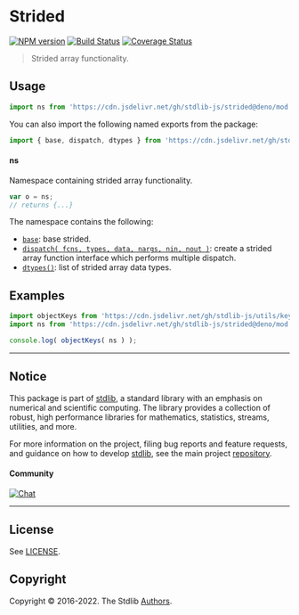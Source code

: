 <!--

@license Apache-2.0

Copyright (c) 2021 The Stdlib Authors.

Licensed under the Apache License, Version 2.0 (the "License");
you may not use this file except in compliance with the License.
You may obtain a copy of the License at

   http://www.apache.org/licenses/LICENSE-2.0

Unless required by applicable law or agreed to in writing, software
distributed under the License is distributed on an "AS IS" BASIS,
WITHOUT WARRANTIES OR CONDITIONS OF ANY KIND, either express or implied.
See the License for the specific language governing permissions and
limitations under the License.

-->

# Strided

[![NPM version][npm-image]][npm-url] [![Build Status][test-image]][test-url] [![Coverage Status][coverage-image]][coverage-url] <!-- [![dependencies][dependencies-image]][dependencies-url] -->

> Strided array functionality.



<section class="usage">

## Usage

```javascript
import ns from 'https://cdn.jsdelivr.net/gh/stdlib-js/strided@deno/mod.js';
```

You can also import the following named exports from the package:

```javascript
import { base, dispatch, dtypes } from 'https://cdn.jsdelivr.net/gh/stdlib-js/strided@deno/mod.js';
```

#### ns

Namespace containing strided array functionality.

```javascript
var o = ns;
// returns {...}
```

The namespace contains the following:

<!-- <toc pattern="*"> -->

<div class="namespace-toc">

-   <span class="signature">[`base`][@stdlib/strided/base]</span><span class="delimiter">: </span><span class="description">base strided.</span>
-   <span class="signature">[`dispatch( fcns, types, data, nargs, nin, nout )`][@stdlib/strided/dispatch]</span><span class="delimiter">: </span><span class="description">create a strided array function interface which performs multiple dispatch.</span>
-   <span class="signature">[`dtypes()`][@stdlib/strided/dtypes]</span><span class="delimiter">: </span><span class="description">list of strided array data types.</span>

</div>

<!-- </toc> -->

</section>

<!-- /.usage -->

<section class="examples">

## Examples

<!-- TODO: better examples -->

<!-- eslint no-undef: "error" -->

```javascript
import objectKeys from 'https://cdn.jsdelivr.net/gh/stdlib-js/utils/keys@deno/mod.js';
import ns from 'https://cdn.jsdelivr.net/gh/stdlib-js/strided@deno/mod.js';

console.log( objectKeys( ns ) );
```

</section>

<!-- /.examples -->

<!-- Section for related `stdlib` packages. Do not manually edit this section, as it is automatically populated. -->

<section class="related">

</section>

<!-- /.related -->

<!-- Section for all links. Make sure to keep an empty line after the `section` element and another before the `/section` close. -->


<section class="main-repo" >

* * *

## Notice

This package is part of [stdlib][stdlib], a standard library with an emphasis on numerical and scientific computing. The library provides a collection of robust, high performance libraries for mathematics, statistics, streams, utilities, and more.

For more information on the project, filing bug reports and feature requests, and guidance on how to develop [stdlib][stdlib], see the main project [repository][stdlib].

#### Community

[![Chat][chat-image]][chat-url]

---

## License

See [LICENSE][stdlib-license].


## Copyright

Copyright &copy; 2016-2022. The Stdlib [Authors][stdlib-authors].

</section>

<!-- /.stdlib -->

<!-- Section for all links. Make sure to keep an empty line after the `section` element and another before the `/section` close. -->

<section class="links">

[npm-image]: http://img.shields.io/npm/v/@stdlib/strided.svg
[npm-url]: https://npmjs.org/package/@stdlib/strided

[test-image]: https://github.com/stdlib-js/strided/actions/workflows/test.yml/badge.svg?branch=main
[test-url]: https://github.com/stdlib-js/strided/actions/workflows/test.yml?query=branch:main

[coverage-image]: https://img.shields.io/codecov/c/github/stdlib-js/strided/main.svg
[coverage-url]: https://codecov.io/github/stdlib-js/strided?branch=main

<!--

[dependencies-image]: https://img.shields.io/david/stdlib-js/strided.svg
[dependencies-url]: https://david-dm.org/stdlib-js/strided/main

-->

[chat-image]: https://img.shields.io/gitter/room/stdlib-js/stdlib.svg
[chat-url]: https://gitter.im/stdlib-js/stdlib/

[stdlib]: https://github.com/stdlib-js/stdlib

[stdlib-authors]: https://github.com/stdlib-js/stdlib/graphs/contributors

[umd]: https://github.com/umdjs/umd
[es-module]: https://developer.mozilla.org/en-US/docs/Web/JavaScript/Guide/Modules

[deno-url]: https://github.com/stdlib-js/strided/tree/deno
[umd-url]: https://github.com/stdlib-js/strided/tree/umd
[esm-url]: https://github.com/stdlib-js/strided/tree/esm
[branches-url]: https://github.com/stdlib-js/strided/blob/main/branches.md

[stdlib-license]: https://raw.githubusercontent.com/stdlib-js/strided/main/LICENSE

<!-- <toc-links> -->

[@stdlib/strided/base]: https://github.com/stdlib-js/strided/tree/main/base

[@stdlib/strided/dispatch]: https://github.com/stdlib-js/strided/tree/main/dispatch

[@stdlib/strided/dtypes]: https://github.com/stdlib-js/strided/tree/main/dtypes

<!-- </toc-links> -->

</section>

<!-- /.links -->
